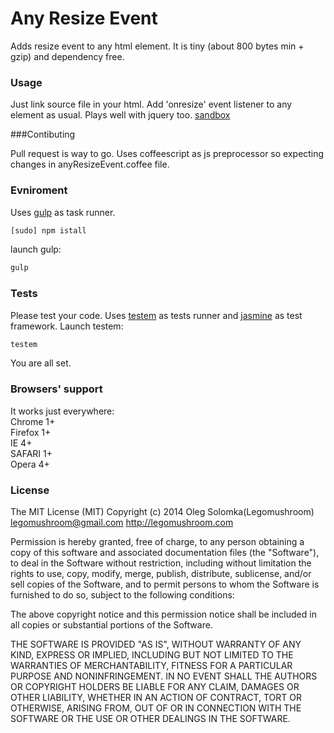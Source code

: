 Any Resize Event
================
Adds resize event to any html element. It is tiny (about 800 bytes min + gzip) and dependency free.

### Usage

Just link source file in your html. Add 'onresize' event listener to any element as usual. Plays well with jquery too. [sandbox](http://codepen.io/sol0mka/pen/FnizC)

###Contibuting

Pull request is way to go. Uses coffeescript as js preprocessor so expecting changes in anyResizeEvent.coffee file.

### Evniroment
Uses [gulp](http://gulpjs.com/) as task runner.
```sh
[sudo] npm istall
```
launch gulp:
```sh
gulp
```
### Tests
Please test your code. Uses [testem](https://github.com/airportyh/testem) as tests runner and [jasmine](http://jasmine.github.io/) as test framework.
Launch testem:
```sh
testem
```
You are all set.

### Browsers' support
It works just everywhere:
<br/>
Chrome  1+
<br/>
Firefox 1+
<br/>
IE 			4+
<br/>
SAFARI 	1+
<br/>
Opera 	4+


### License
The MIT License (MIT)
Copyright (c) 2014 Oleg Solomka(Legomushroom) legomushroom@gmail.com http://legomushroom.com 

Permission is hereby granted, free of charge, to any person obtaining a copy
of this software and associated documentation files (the "Software"), to deal
in the Software without restriction, including without limitation the rights
to use, copy, modify, merge, publish, distribute, sublicense, and/or sell
copies of the Software, and to permit persons to whom the Software is
furnished to do so, subject to the following conditions:

The above copyright notice and this permission notice shall be included in
all copies or substantial portions of the Software.

THE SOFTWARE IS PROVIDED "AS IS", WITHOUT WARRANTY OF ANY KIND, EXPRESS OR
IMPLIED, INCLUDING BUT NOT LIMITED TO THE WARRANTIES OF MERCHANTABILITY,
FITNESS FOR A PARTICULAR PURPOSE AND NONINFRINGEMENT. IN NO EVENT SHALL THE
AUTHORS OR COPYRIGHT HOLDERS BE LIABLE FOR ANY CLAIM, DAMAGES OR OTHER
LIABILITY, WHETHER IN AN ACTION OF CONTRACT, TORT OR OTHERWISE, ARISING FROM,
OUT OF OR IN CONNECTION WITH THE SOFTWARE OR THE USE OR OTHER DEALINGS IN
THE SOFTWARE.